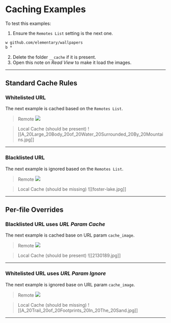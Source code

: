 # Caching Examples

To test this examples:

1. Ensure the `Remotes List` setting is the next one.

```txt
w github.com/elementary/wallpapers
b *
```

2. Delete the folder `__cache` if it is present.
3. Open this note on _Read View_ to make it load the images.

---

## Standard Cache Rules

### Whitelisted URL

The next example is cached based on the `Remotes List`.

> Remote
> ![](https://github.com/elementary/wallpapers/blob/main/backgrounds/A%20Large%20Body%20of%20Water%20Surrounded%20By%20Mountains.jpg?raw=true)

> Local Cache (should be present)
> ![[A_20Large_20Body_20of_20Water_20Surrounded_20By_20Mountains.jpg]]

---

### Blacklisted URL

The next example is ignored based on the `Remotes List`.

> Remote 
> ![](https://my.alfred.edu/zoom/_images/foster-lake.jpg)

> Local Cache (should be missing)
> ![[foster-lake.jpg]]

---

## Per-file Overrides

### Blacklisted URL uses _URL Param Cache_

The next example is cached base on URL param `cache_image`.

> Remote
> ![](https://wallpaperaccess.com/full/2130189.jpg?cache_image)

> Local Cache (should be present)
> ![[2130189.jpg]]

---

### Whitelisted URL uses _URL Param Ignore_

The next example is ignored base on URL param `cache_image`.

> Remote
> ![](https://github.com/elementary/wallpapers/blob/main/backgrounds/A%20Trail%20of%20Footprints%20In%20The%20Sand.jpg?raw=true&ignore_image)

> Local Cache (should be missing)
> ![[A_20Trail_20of_20Footprints_20In_20The_20Sand.jpg]]

---

<!--
### Other case

> Remote
> ![](https://github.com/elementary/wallpapers/blob/main/backgrounds/Ashim%20DSilva.jpg?raw=true)

> Local Cache (should be present)
> ![[Ashim_20DSilva.jpg]]
-->